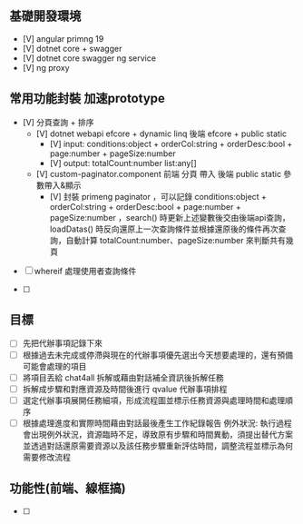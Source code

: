 ## 基礎開發環境
- [V] angular primng 19
- [V] dotnet core + swagger
- [V] dotnet core swagger ng service
- [V] ng proxy

## 常用功能封裝 加速prototype
- [V] 分頁查詢 + 排序
    - [V] dotnet webapi efcore + dynamic linq 後端 efcore + public static
        - [V] input: conditions:object + orderCol:string + orderDesc:bool + page:number + pageSize:number
        - [V] output: totalCount:number list:any[]
    - [V] custom-paginator.component 前端 分頁 帶入 後端 public static 參數帶入&顯示
        - [V] 封裝 primeng paginator ，可以記錄 conditions:object + orderCol:string + orderDesc:bool + page:number + pageSize:number ，search() 時更新上述變數後交由後端api查詢，loadDatas() 時反向還原上一次查詢條件並根據還原後的條件再次查詢，自動計算 totalCount:number、pageSize:number 來判斷共有幾頁
- [ ] whereif 處理使用者查詢條件

- [ ]

## 目標
- [ ] 先把代辦事項記錄下來
- [ ] 根據過去未完成或停滯與現在的代辦事項優先選出今天想要處理的，還有預備可能會處理的項目
- [ ] 將項目丟給 chat4all 拆解或藉由對話補全資訊後拆解任務
- [ ] 拆解成步驟和對應資源及時間後進行 qvalue 代辦事項排程
- [ ] 選定代辦事項展開任務細項，形成流程圖並標示任務資源與處理時間和處理順序
- [ ] 根據處理進度和實際時間藉由對話最後產生工作紀錄報告
例外狀況: 執行過程會出現例外狀況，資源臨時不足，導致原有步驟和時間異動，須提出替代方案並透過對話還原需要資源以及該任務步驟重新評估時間，調整流程並標示為何需要修改流程

## 功能性(前端、線框搞)
- [ ] 
